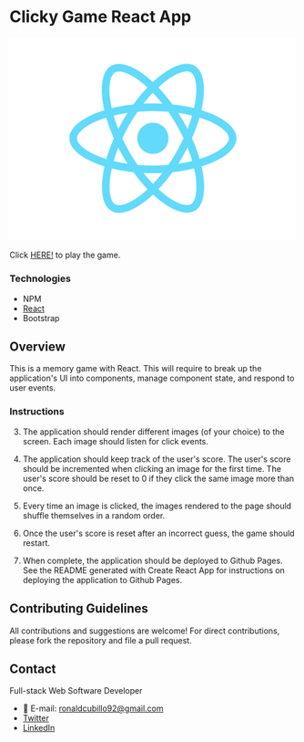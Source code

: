 # Clicky Game React App

![GitHub Logo](/public/assets/images/react-logo.svg)


Click [HERE!](https://rcubillo.github.io/reactclicky/) to play the game.

### Technologies

- NPM
- [React](https://reactjs.org/)
- Bootstrap


## Overview

This is a memory game with React. This will require to break up the application's UI into components, manage component state, and respond to user events.

### Instructions

3. The application should render different images (of your choice) to the screen. Each image should listen for click events.

4. The application should keep track of the user's score. The user's score should be incremented when clicking an image for the first time. The user's score should be reset to 0 if they click the same image more than once.

5. Every time an image is clicked, the images rendered to the page should shuffle themselves in a random order.

6. Once the user's score is reset after an incorrect guess, the game should restart.

7. When complete, the application should be deployed to Github Pages. See the README generated with Create React App for instructions on deploying the application to Github Pages.

  ## Contributing Guidelines

All contributions and suggestions are welcome! For direct contributions, please fork the repository and file a pull request.


## Contact

Full-stack Web Software Developer
   
 * :email: E-mail: ronaldcubillo92@gmail.com
 * [Twitter](https://twitter.com/rcubillo92)
 * [LinkedIn](https://linkedin.com/in/ronald-cubillo/)
